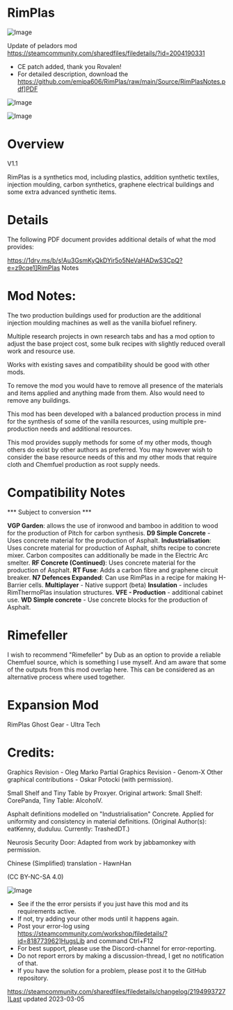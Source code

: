 # RimPlas

![Image](https://i.imgur.com/buuPQel.png)

Update of peladors mod
https://steamcommunity.com/sharedfiles/filedetails/?id=2004190331

- CE patch added, thank you Rovalen!
- For detailed description, download the https://github.com/emipa606/RimPlas/raw/main/Source/RimPlasNotes.pdf]PDF

![Image](https://i.imgur.com/pufA0kM.png)

	
![Image](https://i.imgur.com/Z4GOv8H.png)


# Overview
 V1.1

RimPlas is a synthetics mod, including plastics, addition synthetic textiles, injection moulding, carbon synthetics, graphene electrical buildings and some extra advanced synthetic items.

# Details


The following PDF document provides additional details of what the mod provides:

https://1drv.ms/b/s!Au3GsmKyQkDYir5o5NeVaHADwS3CpQ?e=z9cqe1]RimPlas Notes


# Mod Notes:


The two production buildings used for production are the additional injection moulding machines as well as the vanilla biofuel refinery.

Multiple research projects in own research tabs and has a mod option to adjust the base project cost, some bulk recipes with slightly reduced overall work and resource use. 

Works with existing saves and compatibility should be good with other mods.

To remove the mod you would have to remove all presence of the materials and items applied and anything made from them. Also would need to remove any buildings.

This mod has been developed with a balanced production process in mind for the synthesis of some of the vanilla resources, using multiple pre-production needs and additional resources.

This mod provides supply methods for some of my other mods, though others do exist by other authors as preferred. You may however wish to consider the base resource needs of this and my other mods that require cloth and Chemfuel production as root supply needs.


# Compatibility Notes
 *** Subject to conversion ***

**VGP Garden**: allows the use of ironwood and bamboo in addition to wood for the production of Pitch for carbon synthesis.
**D9 Simple Concrete** - Uses concrete material for the production of Asphalt.
**Industrialisation**: Uses concrete material for production of Asphalt, shifts recipe to concrete mixer. Carbon composites can additionally be made in the Electric Arc smelter.
**RF Concrete (Continued)**: Uses concrete material for the production of Asphalt.
**RT Fuse**: Adds a carbon fibre and graphene circuit breaker.
**N7 Defences Expanded**: Can use RimPlas in a recipe for making H-Barrier cells.
**Multiplayer** - Native support (beta)
**Insulation** - includes RimThermoPlas insulation structures.
**VFE - Production** - additional cabinet use.
**WD Simple concrete** - Use concrete blocks for the production of Asphalt.

# Rimefeller


I wish to recommend "Rimefeller" by Dub as an option to provide a reliable Chemfuel source, which is something I use myself. And am aware that some of the outputs from this mod overlap here. This can be considered as an alternative process where used together.

# Expansion Mod


RimPlas Ghost Gear - Ultra Tech

# Credits:


Graphics Revision - Oleg Marko
Partial Graphics Revision - Genom-X
Other graphical contributions - Oskar Potocki (with permission).

Small Shelf and Tiny Table by Proxyer. Original artwork: Small Shelf: CorePanda, Tiny Table: AlcoholV.

Asphalt definitions modelled on "Industrialisation" Concrete. Applied for uniformity and consistency in material definitions. (Original Author(s): eatKenny, duduluu. Currently: TrashedDT.)

Neurosis Security Door: Adapted from work by jabbamonkey with permission.

Chinese (Simplified) translation - HawnHan

(CC BY-NC-SA 4.0)


![Image](https://i.imgur.com/PwoNOj4.png)



-  See if the the error persists if you just have this mod and its requirements active.
-  If not, try adding your other mods until it happens again.
-  Post your error-log using https://steamcommunity.com/workshop/filedetails/?id=818773962]HugsLib and command Ctrl+F12
-  For best support, please use the Discord-channel for error-reporting.
-  Do not report errors by making a discussion-thread, I get no notification of that.
-  If you have the solution for a problem, please post it to the GitHub repository.




https://steamcommunity.com/sharedfiles/filedetails/changelog/2194993727]Last updated 2023-03-05
